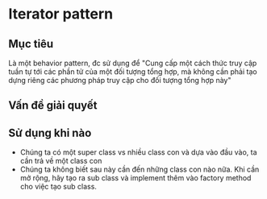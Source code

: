 # Iterator pattern
## Mục tiêu
Là một behavior pattern, đc sử dụng để "Cung cấp một cách thức truy cập tuần tự tới các phần tử của một đối tượng tổng hợp, mà không cần phải tạo dựng riêng các phương pháp truy cập cho đối tượng tổng hợp này"
## Vấn đề giải quyết

## Sử dụng khi nào
* Chúng ta có một super class vs nhiều class con và dựa vào đầu vào, ta cần trả về một class con
* Chúng ta không biết sau này cần đến những class con nào nữa. Khi cần mở rộng, hãy tạo ra sub class và implement thêm vào factory method cho việc tạo sub class.